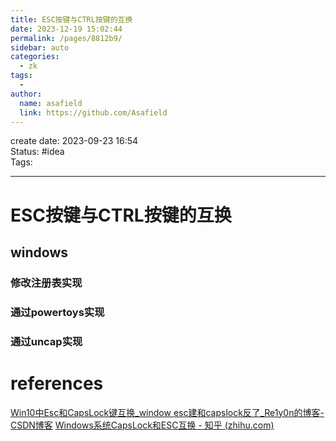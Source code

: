 ```yaml
---
title: ESC按键与CTRL按键的互换
date: 2023-12-19 15:02:44
permalink: /pages/8812b9/
sidebar: auto
categories:
  - zk
tags:
  - 
author: 
  name: asafield
  link: https://github.com/Asafield
---
```


create date: 2023-09-23 16:54  
Status: #idea  
Tags: 

---

# ESC按键与CTRL按键的互换
## windows
### 修改注册表实现
### 通过powertoys实现
### 通过uncap实现

# references
[Win10中Esc和CapsLock键互换_window esc建和capslock反了_Re1y0n的博客-CSDN博客](https://blog.csdn.net/qdlws/article/details/117194774)
[Windows系统CapsLock和ESC互换 - 知乎 (zhihu.com)](https://zhuanlan.zhihu.com/p/100443496)
